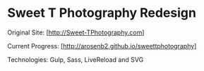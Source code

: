 Sweet T Photography Redesign
=================

Original Site: [http://Sweet-TPhotography.com]

Current Progress: [http://arosenb2.github.io/sweettphotography]

Technologies: Gulp, Sass, LiveReload and SVG
